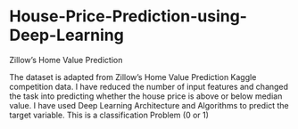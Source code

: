 # House-Price-Prediction-using-Deep-Learning
Zillow’s Home Value Prediction


The dataset is adapted from Zillow’s Home Value Prediction Kaggle competition data. I have reduced the number of input features and changed the task into predicting whether the house price is above or below median value. 
I have used Deep Learning Architecture and Algorithms to predict the target variable. This is a classification Problem (0 or 1)
